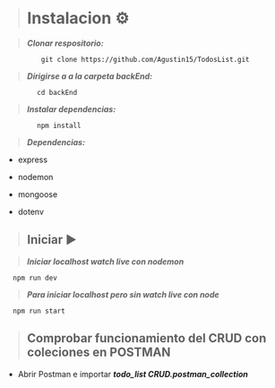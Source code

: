 > # Instalacion ⚙

> ***Clonar respositorio:***

             git clone https://github.com/Agustin15/TodosList.git

             
> ***Dirigirse a a la carpeta backEnd:***

            cd backEnd

> ***Instalar dependencias:***

            npm install

> ***Dependencias:***
 - express

 - nodemon
    
 - mongoose

 - dotenv

> ## Iniciar ▶   

> ***Iniciar localhost watch live con nodemon***

      npm run dev 

> ***Para iniciar localhost pero sin watch live con node***

      npm run start 
      
> ## Comprobar funcionamiento del CRUD con coleciones en POSTMAN
   
- Abrir Postman e importar ***todo_list CRUD.postman_collection***  
